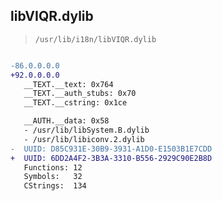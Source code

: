 ## libVIQR.dylib

> `/usr/lib/i18n/libVIQR.dylib`

```diff

-86.0.0.0.0
+92.0.0.0.0
   __TEXT.__text: 0x764
   __TEXT.__auth_stubs: 0x70
   __TEXT.__cstring: 0x1ce

   __AUTH.__data: 0x58
   - /usr/lib/libSystem.B.dylib
   - /usr/lib/libiconv.2.dylib
-  UUID: D85C931E-30B9-3931-A1D0-E1503B1E7CDD
+  UUID: 6DD2A4F2-3B3A-3310-B556-2929C90E2B8D
   Functions: 12
   Symbols:   32
   CStrings:  134

```

